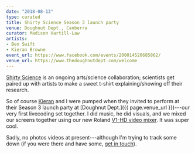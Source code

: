 ```yaml
---
date: "2018-08-13"
type: curated
title: Shirty Science Season 3 launch party
venue: Doughnut Dept., Canberra
curator: Madison Hartill-Law
artists:
- Ben Swift
- Kieran Browne
event_url: https://www.facebook.com/events/200014520685862/
venue_url: https://www.thedoughnutdept.com/welcome
---
```


[Shirty Science](https://shirtyscience.com/) is an ongoing arts/science
collaboration; scientists get paired up with artists to make a sweet t-shirt
explaining/showing off their research.

So of course [Kieran](https://kieranbrowne.com) and I were pumped when they
invited to perform at their Season 3 launch party at [Doughnut Dept.]({{
page.venue_url }})---our very first livecoding set together. I did music, he did
visuals, and we mixed our screens together using our new Roland [V1-HD video
mixer](https://proav.roland.com/global/products/v-1hd/). It was super cool.

Sadly, no photos videos at present---although I'm trying to track some down (if
you were there and have some, [get in touch](mailto:ben.swift@anu.edu.au)).
